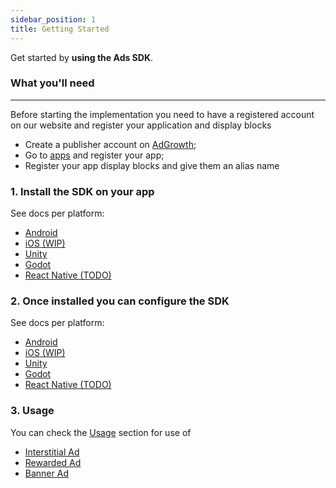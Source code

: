 ```yaml
---
sidebar_position: 1
title: Getting Started
---
```


Get started by **using the Ads SDK**.

### What you'll need

---

Before starting the implementation you need to have a registered account on our website and register your application and display blocks

- Create a publisher account on [AdGrowth](https://adserver.adgrowth.com);
- Go to [apps](https://adserver.adgrowth.com/mfe-apps/apps) and register your app;
- Register your app display blocks and give them an alias name

### 1. Install the SDK on your app

See docs per platform:

- [Android](../getting_started/installation/android)
- [iOS (WIP)](../getting_started/installation/ios)
- [Unity](../getting_started/installation/unity)
- [Godot](../getting_started/installation/godot)
- [React Native (TODO)](../getting_started/installation/react_native)

### 2. Once installed you can configure the SDK

See docs per platform:

- [Android](../getting_started/configuration/android)
- [iOS (WIP)](../getting_started/configuration/ios)
- [Unity](../getting_started/configuration/unity)
- [Godot](../getting_started/configuration/godot)
- [React Native (TODO)](../getting_started/configuration/react_native)

### 3. Usage

You can check the [Usage](../usage) section for use of

- [Interstitial Ad](../category/interstitial)
- [Rewarded Ad](../category/rewarded)
- [Banner Ad](../category/banner)
